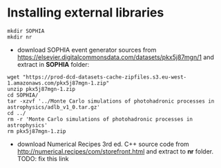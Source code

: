 # Installing external libraries

<pre><code>mkdir SOPHIA
mkdir nr</code></pre>

- download SOPHIA event generator sources from https://elsevier.digitalcommonsdata.com/datasets/pkx5j87mgn/1 and extract in **SOPHIA** folder:
<pre><code>wget "https://prod-dcd-datasets-cache-zipfiles.s3.eu-west-1.amazonaws.com/pkx5j87mgn-1.zip"
unzip pkx5j87mgn-1.zip
cd SOPHIA/
tar -xzvf '../Monte Carlo simulations of photohadronic processes in astrophysics/adlb_v1_0.tar.gz'
cd ../
rm -r 'Monte Carlo simulations of photohadronic processes in astrophysics'
rm pkx5j87mgn-1.zip
</code></pre>
- download Numerical Recipes 3rd ed. C++ source code from http://numerical.recipes/com/storefront.html and extract to **nr** folder. TODO: fix this link
